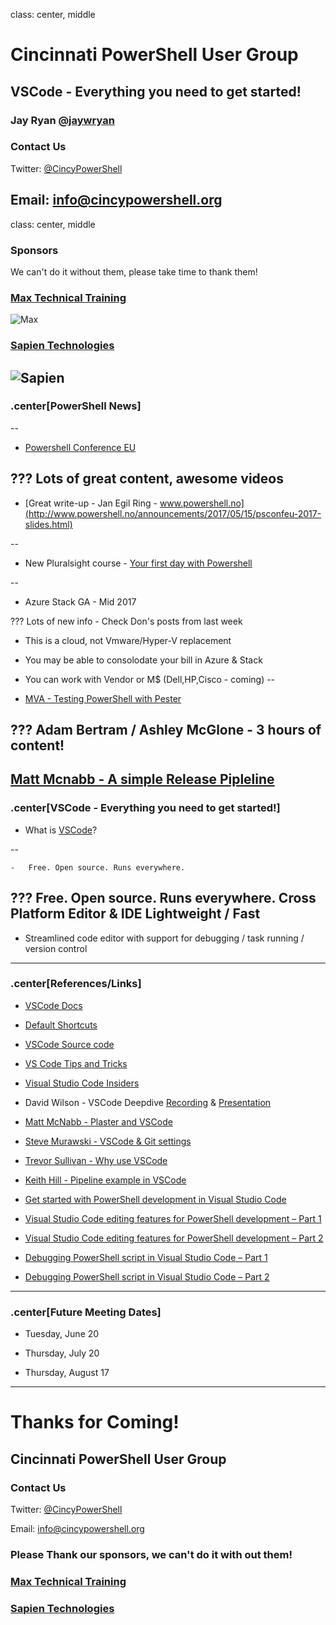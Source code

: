 class: center, middle
# Cincinnati PowerShell User Group

## VSCode - Everything you need to get started!
### Jay Ryan [@jaywryan](https://twitter.com/jaywryan)

### Contact Us
Twitter: [@CincyPowerShell](http://twitter.com/CincyPowerShell)

Email: [info@cincypowershell.org](mailto:info@cincypowershell.org)
---

class: center, middle
### Sponsors
We can't do it without them, please take time to thank them!

### [Max Technical Training](https://www.maxtrain.com)

![Max](https://encrypted-tbn3.gstatic.com/images?q=tbn:ANd9GcQuaqRB4FW7Qj0M13L89PEIBujcCyh4mxdao95vVCAH6oSXb6Nb)

### [Sapien Technologies](http://www.sapien.com)

![Sapien](http://cincypowershell.org/img/sapien.jpeg)
---

### .center[PowerShell News]
--

-	[Powershell Conference EU](http://www.psconf.eu/)

???
Lots of great content, awesome videos
--

-	[Great write-up - Jan Egil Ring - www.powershell.no](http://www.powershell.no/announcements/2017/05/15/psconfeu-2017-slides.html)

--

-	New Pluralsight course - [Your first day with Powershell](http://jdhitsolutions.com/blog/powershell/5583/your-first-day-with-powershell/#utm_source=feed&utm_medium=feed&utm_campaign=feed)

--

-	Azure Stack GA - Mid 2017

???
Lots of new info - Check Don's posts from last week
-	This is a cloud, not Vmware/Hyper-V replacement
-	You may be able to consolodate your bill in Azure & Stack
-	You can work with Vendor or M$ (Dell,HP,Cisco - coming)
--

-	[MVA - Testing PowerShell with Pester](https://mva.microsoft.com/en-US/training-courses/testing-powershell-with-pester-17650)

???
Adam Bertram / Ashley McGlone - 3 hours of content!
--
[Matt Mcnabb - A simple Release Pipleline](https://mattmcnabb.github.io/appveyor-ci-plaster)
---

### .center[VSCode - Everything you need to get started!]

-	What is [VSCode](https://code.visualstudio.com/)?

--

    -	Free. Open source. Runs everywhere.

???
Free. Open source. Runs everywhere.
Cross Platform Editor & IDE
Lightweight / Fast
--
-	Streamlined code editor with support for debugging / task running / version control

---
### .center[References/Links]
-	[VSCode Docs](https://code.visualstudio.com/docs)
-   [Default Shortcuts](https://code.visualstudio.com/docs/getstarted/keybindings#_keyboard-shortcuts-reference)
- [VSCode Source code](https://github.com/PowerShell/vscode-powershell)
-	[VS Code Tips and Tricks](https://github.com/Microsoft/vscode-tips-and-tricks)
-   [Visual Studio Code Insiders](https://code.visualstudio.com/insiders)
-	David Wilson - VSCode Deepdive [Recording](https://www.youtube.com/watch?v=qmO9X96v5kM&index=5&list=PLfeA8kIs7CoeQRT1xwtH-I3cfDvm8rNlk) & [Presentation](https://gist.github.com/daviwil/c28af0d545e83831b9d5b6a269b0e4c3)
- [Matt McNabb - Plaster and VSCode](https://mattmcnabb.github.io/appveyor-ci-plaster)
-   [Steve Murawski - VSCode & Git settings](https://stevenmurawski.com/powershell/2017/02/vscode-settings/)
-   [Trevor Sullivan - Why use VSCode](https://trevorsullivan.net/2017/02/24/use-visual-studio-code-write-powershell/)
- [Keith Hill - Pipeline example in VSCode](https://rkeithhill.wordpress.com/2016/03/10/preview-of-module-build-and-publish-with-visual-studio-code-and-the-powershell-extension/)
- [Get started with PowerShell development in Visual Studio Code](https://blogs.technet.microsoft.com/heyscriptingguy/2016/12/05/get-started-with-powershell-development-in-visual-studio-code/)

- [Visual Studio Code editing features for PowerShell development – Part 1](https://blogs.technet.microsoft.com/heyscriptingguy/2017/01/11/visual-studio-code-editing-features-for-powershell-development-part-1/)

- [Visual Studio Code editing features for PowerShell development – Part 2](https://blogs.technet.microsoft.com/heyscriptingguy/2017/01/12/visual-studio-code-editing-features-for-powershell-development-part-2/)

- [Debugging PowerShell script in Visual Studio Code – Part 1](https://blogs.technet.microsoft.com/heyscriptingguy/2017/02/06/debugging-powershell-script-in-visual-studio-code-part-1/)

- [Debugging PowerShell script in Visual Studio Code – Part 2](https://blogs.technet.microsoft.com/heyscriptingguy/2017/02/13/debugging-powershell-script-in-visual-studio-code-part-2/)
---

### .center[Future Meeting Dates]

- Tuesday, June 20

- Thursday, July 20

- Thursday, August 17
---

# Thanks for Coming!

## Cincinnati PowerShell User Group

### Contact Us

Twitter: [@CincyPowerShell](http://twitter.com/CincyPowerShell)

Email: [info@cincypowershell.org](mailto:info@cincypowershell.org)

### Please Thank our sponsors, we can't do it with out them!

### [Max Technical Training](https://www.maxtrain.com)

### [Sapien Technologies](http://www.sapien.com)
